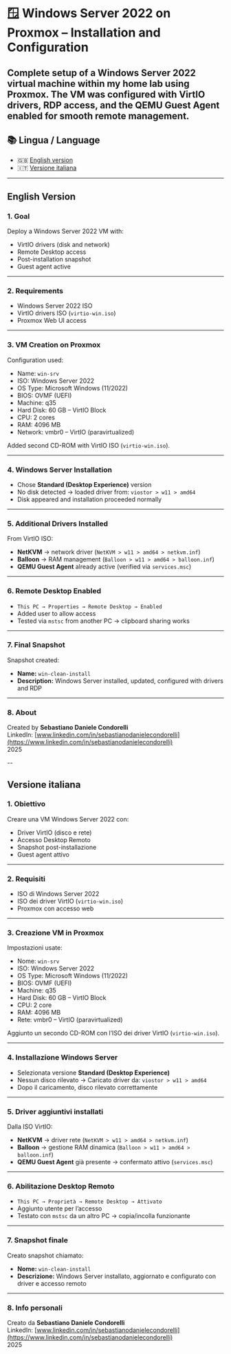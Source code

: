 # 🪟  Windows Server 2022 on Proxmox – Installation and Configuration

Complete setup of a Windows Server 2022 virtual machine within my home lab using Proxmox. The VM was configured with VirtIO drivers, RDP access, and the QEMU Guest Agent enabled for smooth remote management.
---

## 📚 Lingua / Language

- 🇬🇧 [English version](#english-version)
- 🇮🇹 [Versione italiana](#versione-italiana)


---

## English Version

### 1. Goal

Deploy a Windows Server 2022 VM with:
- VirtIO drivers (disk and network)
- Remote Desktop access
- Post-installation snapshot
- Guest agent active

---

### 2. Requirements

- Windows Server 2022 ISO
- VirtIO drivers ISO (`virtio-win.iso`)
- Proxmox Web UI access

---

### 3. VM Creation on Proxmox

Configuration used:
- Name: `win-srv`
- ISO: Windows Server 2022
- OS Type: Microsoft Windows (11/2022)
- BIOS: OVMF (UEFI)
- Machine: q35
- Hard Disk: 60 GB – VirtIO Block
- CPU: 2 cores
- RAM: 4096 MB
- Network: vmbr0 – VirtIO (paravirtualized)

Added second CD-ROM with VirtIO ISO (`virtio-win.iso`).

---

### 4. Windows Server Installation

- Chose **Standard (Desktop Experience)** version
- No disk detected → loaded driver from:
  `viostor > w11 > amd64`
- Disk appeared and installation proceeded normally

---

### 5. Additional Drivers Installed

From VirtIO ISO:
- **NetKVM** → network driver (`NetKVM > w11 > amd64 > netkvm.inf`)
- **Balloon** → RAM management (`Balloon > w11 > amd64 > balloon.inf`)
- **QEMU Guest Agent** already active (verified via `services.msc`)

---

### 6. Remote Desktop Enabled

- `This PC → Properties → Remote Desktop → Enabled`
- Added user to allow access
- Tested via `mstsc` from another PC → clipboard sharing works

---

### 7. Final Snapshot

Snapshot created:
- **Name:** `win-clean-install`
- **Description:** Windows Server installed, updated, configured with drivers and RDP

---

### 8. About

Created by **Sebastiano Daniele Condorelli**  
LinkedIn: [www.linkedin.com/in/sebastianodanielecondorelli](https://www.linkedin.com/in/sebastianodanielecondorelli)  
2025

--

##  Versione italiana

### 1. Obiettivo

Creare una VM Windows Server 2022 con:
- Driver VirtIO (disco e rete)
- Accesso Desktop Remoto
- Snapshot post-installazione
- Guest agent attivo

---

### 2. Requisiti

- ISO di Windows Server 2022
- ISO dei driver VirtIO (`virtio-win.iso`)
- Proxmox con accesso web

---

### 3. Creazione VM in Proxmox

Impostazioni usate:
- Nome: `win-srv`
- ISO: Windows Server 2022
- OS Type: Microsoft Windows (11/2022)
- BIOS: OVMF (UEFI)
- Machine: q35
- Hard Disk: 60 GB – VirtIO Block
- CPU: 2 core
- RAM: 4096 MB
- Rete: vmbr0 – VirtIO (paravirtualized)

Aggiunto un secondo CD-ROM con l’ISO dei driver VirtIO (`virtio-win.iso`).

---

### 4. Installazione Windows Server

- Selezionata versione **Standard (Desktop Experience)**
- Nessun disco rilevato → Caricato driver da:
  `viostor > w11 > amd64`
- Dopo il caricamento, disco rilevato correttamente

---

### 5. Driver aggiuntivi installati

Dalla ISO VirtIO:
- **NetKVM** → driver rete (`NetKVM > w11 > amd64 > netkvm.inf`)
- **Balloon** → gestione RAM dinamica (`Balloon > w11 > amd64 > balloon.inf`)
- **QEMU Guest Agent** già presente → confermato attivo (`services.msc`)

---

### 6. Abilitazione Desktop Remoto

- `This PC → Proprietà → Remote Desktop → Attivato`
- Aggiunto utente per l’accesso
- Testato con `mstsc` da un altro PC → copia/incolla funzionante

---

### 7. Snapshot finale

Creato snapshot chiamato:
- **Nome:** `win-clean-install`
- **Descrizione:** Windows Server installato, aggiornato e configurato con driver e accesso remoto

---

### 8. Info personali

Creato da **Sebastiano Daniele Condorelli**  
LinkedIn: [www.linkedin.com/in/sebastianodanielecondorelli](https://www.linkedin.com/in/sebastianodanielecondorelli)  
2025



